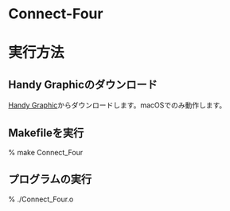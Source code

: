 # Connect-Four

# 実行方法

## Handy Graphicのダウンロード
[Handy Graphic](http://www7a.biglobe.ne.jp/~ogihara/Hg/hg-jpn.html)からダウンロードします。macOSでのみ動作します。

## Makefileを実行
% make Connect_Four

## プログラムの実行
% ./Connect_Four.o
